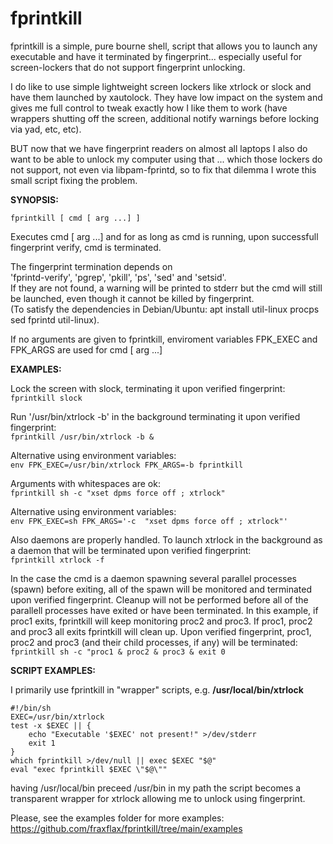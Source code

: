# fprintkill
fprintkill is a simple, pure bourne shell, script that allows you to launch any executable and have it terminated by fingerprint... especially useful for screen-lockers that do not support fingerprint unlocking.

I do like to use simple lightweight screen lockers like xtrlock or slock and have them launched by xautolock. They have low impact on the system and gives me full control to tweak exactly how I like them to work (have wrappers shutting off the screen, additional notify warnings before locking via yad, etc, etc).

BUT now that we have fingerprint readers on almost all laptops I also do want to be able to unlock my computer using that ... which those lockers do not support, not even via libpam-fprintd, so to fix that dilemma I wrote this small script fixing the problem.

__SYNOPSIS:__ <br/>

`fprintkill [ cmd [ arg ...] ]`

Executes cmd [ arg ...] and for as long as cmd is running, 
upon successfull fingerprint verify, cmd is terminated.

The fingerprint termination depends on  <br/>
'fprintd-verify', 'pgrep', 'pkill', 'ps', 'sed' and 'setsid'.  <br/>
If they are not found, a warning will be printed to stderr but the cmd will still
be launched, even though it cannot be killed by fingerprint.  <br/>
(To satisfy the dependencies in Debian/Ubuntu: apt install util-linux procps sed fprintd util-linux).

If no arguments are given to fprintkill, 
enviroment variables FPK_EXEC and FPK_ARGS are used for cmd [ arg ...]

__EXAMPLES:__ <br/>

Lock the screen with slock, terminating it upon verified fingerprint: <br/>
`fprintkill slock`

Run '/usr/bin/xtrlock -b' in the background terminating it upon verified fingerprint: <br/>
`fprintkill /usr/bin/xtrlock -b &`

Alternative using environment variables: <br/>
`env FPK_EXEC=/usr/bin/xtrlock FPK_ARGS=-b fprintkill`

Arguments with whitespaces are ok: <br/>
`fprintkill sh -c "xset dpms force off ; xtrlock"`

Alternative using environment variables: <br/>
`env FPK_EXEC=sh FPK_ARGS='-c  "xset dpms force off ; xtrlock"'`

Also daemons are properly handled. To launch xtrlock in the background as a daemon that will be terminated upon verified fingerprint: <br/>
`fprintkill xtrlock -f`

In the case the cmd is a daemon spawning several parallel processes (spawn) before exiting, all of the spawn will be monitored and terminated upon verified fingerprint. Cleanup will not be performed before all of the parallell processes have exited or have been terminated. In this example, if proc1 exits, fprintkill will keep monitoring proc2 and proc3. If proc1, proc2 and proc3 all exits fprintkill will clean up. Upon verified fingerprint, proc1, proc2 and proc3 (and their child processes, if any) will be terminated: <br/>
`fprintkill sh -c "proc1 & proc2 & proc3 & exit 0`


__SCRIPT EXAMPLES:__ <br/>

I primarily use fprintkill in "wrapper" scripts, e.g. __/usr/local/bin/xtrlock__
```shell
#!/bin/sh
EXEC=/usr/bin/xtrlock
test -x $EXEC || { 
    echo "Executable '$EXEC' not present!" >/dev/stderr
    exit 1
}
which fprintkill >/dev/null || exec $EXEC "$@"
eval "exec fprintkill $EXEC \"$@\""
```
having /usr/local/bin preceed /usr/bin in my path the script becomes a transparent wrapper for xtrlock allowing me to unlock using fingerprint.

Please, see the examples folder for more examples:\
https://github.com/fraxflax/fprintkill/tree/main/examples
